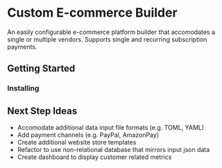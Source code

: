 # Custom E-commerce Builder

An easily configurable e-commerce platform builder that accomodates a single or multiple vendors.
Supports single and recurring subscription payments.

## Getting Started

### Installing

## Next Step Ideas

- Accomodate additional data input file formats (e.g. TOML, YAML)
- Add payment channels (e.g. PayPal, AmazonPay)
- Create additional website store templates
- Refactor to use non-relational database that mirrors input json data
- Create dashboard to display customer related metrics
